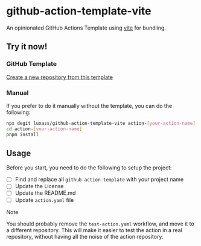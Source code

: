 # github-action-template-vite

An opinionated GitHub Actions Template using [vite](https://vitejs.dev) for bundling.

## Try it now!

### GitHub Template

[Create a new repository from this template](https://github.com/new?template_name=github-action-template-vite&template_owner=luxass&name=action-[name])

### Manual

If you prefer to do it manually without the template, you can do the following:

```bash
npx degit luxass/github-action-template-vite action-[your-action-name]
cd action-[your-action-name]
pnpm install
```

## Usage

Before you start, you need to do the following to setup the project:

- [ ] Find and replace all `github-action-template` with your project name
- [ ] Update the License
- [ ] Update the README.md
- [ ] Update `action.yaml` file

> [!NOTE]
> You should probably remove the `test-action.yaml` workflow, and move it to a different repository.
> This will make it easier to test the action in a real repository, without having all the noise of the action repository.
